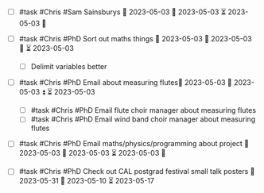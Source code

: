 - [ ] #task #Chris #Sam Sainsburys 📅 2023-05-03 🛫 2023-05-03 ⏳ 2023-05-03 🔼 
- [ ] #task #Chris #PhD Sort out maths things 📅 2023-05-03 🛫 2023-05-03 🔼 ⏳ 2023-05-03 
	- [ ] Delimit variables better
- [ ] #task #Chris #PhD Email about measuring flutes📅 2023-05-03 🛫 2023-05-03 ⏫ ⏳ 2023-05-03 
	- [ ] #task #Chris #PhD Email flute choir manager about measuring flutes
	- [ ] #task #Chris #PhD Email wind band choir manager about measuring flutes
- [ ] #task #Chris #PhD Email maths/physics/programming about project 📅 2023-05-03 🛫 2023-05-03 ⏳ 2023-05-03 🔼 
- [ ] #task #Chris #PhD Check out CAL postgrad festival small talk posters 📅 2023-05-31 🛫 2023-05-10 ⏳ 2023-05-17 

